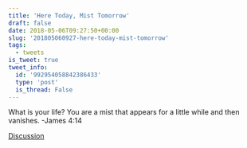 ```yaml
---
title: 'Here Today, Mist Tomorrow'
draft: false
date: 2018-05-06T09:27:50+00:00
slug: '201805060927-here-today-mist-tomorrow'
tags:
  - tweets
is_tweet: true
tweet_info:
  id: '992954058842386433'
  type: 'post'
  is_thread: False
---
```




What is your life? You are a mist that appears for a little while and then vanishes. -James 4:14

[Discussion](https://x.com/sytelus/status/992954058842386433)
